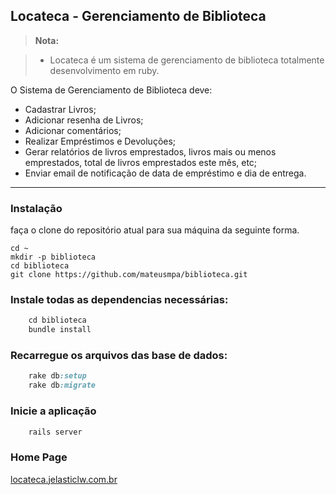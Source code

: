 ## Locateca  - Gerenciamento de Biblioteca

> **Nota:**

> - Locateca é um sistema de gerenciamento de biblioteca totalmente desenvolvimento em ruby.

O Sistema de Gerenciamento de Biblioteca deve:

- Cadastrar Livros;
- Adicionar resenha de Livros;
- Adicionar comentários;
- Realizar Empréstimos e Devoluções;
- Gerar relatórios de livros emprestados, livros mais ou menos emprestados, total de livros emprestados este mês, etc;
- Enviar email de notificação de data de empréstimo e dia de entrega.

----
###  Instalação

faça o clone do repositório atual para sua máquina da seguinte forma.

    cd ~
    mkdir -p biblioteca
    cd biblioteca
    git clone https://github.com/mateusmpa/biblioteca.git

###  Instale todas as dependencias necessárias:
```ruby
    cd biblioteca
    bundle install
```

###  Recarregue os arquivos das base de dados:
```ruby
    rake db:setup
    rake db:migrate
```

### Inicie a aplicação
```ruby
    rails server
```

### Home Page

[locateca.jelasticlw.com.br](http://locateca.jelasticlw.com.br)
